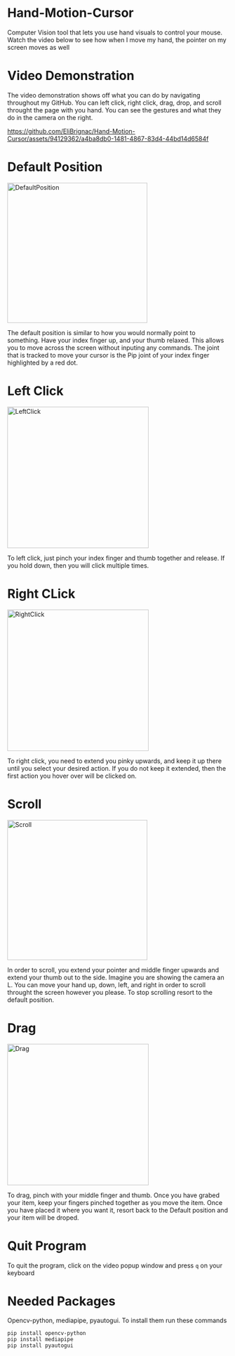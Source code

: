 # Hand-Motion-Cursor
Computer Vision tool that lets you use hand visuals to control your mouse. Watch the video below to see how when I move my hand, the pointer on my screen moves as well

# Video Demonstration
The video demonstration shows off what you can do by navigating throughout my GitHub. You can left click, right click, drag, drop, and scroll throught the page with you hand. You can see the gestures and what they do in the camera on the right.

https://github.com/EliBrignac/Hand-Motion-Cursor/assets/94129362/a4ba8db0-1481-4867-83d4-44bd14d6584f


# Default Position
<img width="319" alt="DefaultPosition" src="https://github.com/EliBrignac/Hand-Gesture-Cursor/assets/94129362/dc57aa09-29a1-4bdf-a5f1-c083481d168f">

The default position is similar to how you would normally point to something. Have your index finger up, and your thumb relaxed. This allows you to move across the screen without inputing any commands. The joint that is tracked to move your cursor is the Pip joint of your index finger highlighted by a red dot.


# Left Click
<img width="322" alt="LeftClick" src="https://github.com/EliBrignac/Hand-Gesture-Cursor/assets/94129362/50c12caf-1816-4ae8-9f8a-5b498bb4fa18">

To left click, just pinch your index finger and thumb together and release. If you hold down, then you will click multiple times.


# Right CLick
<img width="322" alt="RightClick" src="https://github.com/EliBrignac/Hand-Gesture-Cursor/assets/94129362/6a65e9a2-e57c-47d4-9e42-5ff99dd3513f">

To right click, you need to extend you pinky upwards, and keep it up there until you select your desired action. If you do not keep it extended, then the first action you hover over will be clicked on.


# Scroll
<img width="319" alt="Scroll" src="https://github.com/EliBrignac/Hand-Gesture-Cursor/assets/94129362/0a8dbe46-e773-46d8-8ed7-e21cc0c020fa">

In order to scroll, you extend your pointer and middle finger upwards and extend your thumb out to the side. Imagine you are showing the camera an L. You can move your hand up, down, left, and right in order to scroll throught the screen however you please. To stop scrolling resort to the default position.


# Drag
<img width="322" alt="Drag" src="https://github.com/EliBrignac/Hand-Gesture-Cursor/assets/94129362/6f0434bd-545e-4d71-8b38-47952d337ab9">

To drag, pinch with your middle finger and thumb. Once you have grabed your item, keep your fingers pinched together as you move the item. Once you have placed it where you want it, resort back to the Default position and your item will be droped.

# Quit Program
To quit the program, click on the video popup window and press `q` on your keyboard


# Needed Packages
Opencv-python, mediapipe, pyautogui. To install them run these commands
```
pip install opencv-python
pip install mediapipe
pip install pyautogui
```










